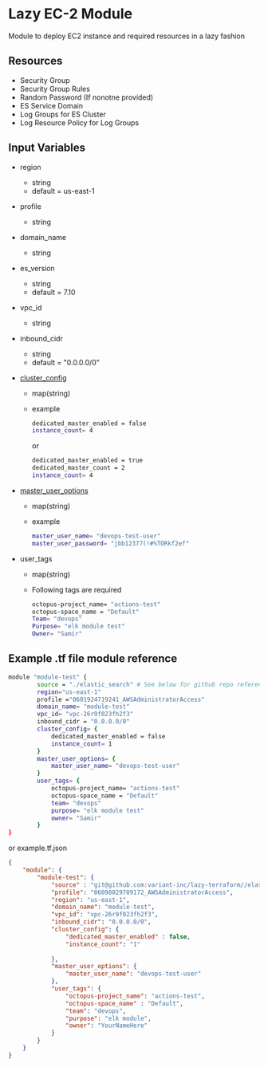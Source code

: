 # Lazy EC-2 Module

Module to deploy EC2 instance and required resources in a lazy fashion

## Resources

- Security Group
- Security Group Rules
- Random Password (If nonotne provided)
- ES Service Domain
- Log Groups for ES Cluster
- Log Resource Policy for Log Groups

## Input Variables

- region
  - string
  - default = us-east-1
- profile
  - string
- domain_name
  - string
- es_version
  - string
  - default = 7.10
- vpc_id
  - string
- inbound_cidr
  - string
  - default = "0.0.0.0/0"
- [cluster_config](https://registry.terraform.io/providers/hashicorp/aws/latest/docs/resources/elasticsearch_domain#kibana_endpoint)
  - map(string)
  - example

    ```bash
    dedicated_master_enabled = false
    instance_count= 4
    ```

    or

    ```bash
    dedicated_master_enabled = true
    dedicated_master_count = 2
    instance_count= 4
    ```

- [master_user_options](https://registry.terraform.io/providers/hashicorp/aws/latest/docs/resources/elasticsearch_domain#master_user_options)
  - map(string)
  - example

    ```bash
    master_user_name= "devops-test-user"
    master_user_password= "jbb12377(!#%TORkf2ef"
    ```

- user_tags
  - map(string)
  - Following tags are required
  
    ```bash
    octopus-project_name= "actions-test"
    octopus-space_name = "Default"
    Team= "devops"
    Purpose= "elk module test"
    Owner= "Samir"
    ```

## Example .tf file module reference

```bash
module "module-test" {
        source = "./elastic_search" # See below for github repo reference
        region="us-east-1"
        profile ="0601924719241_AWSAdministratorAccess"
        domain_name= "module-test"
        vpc_id= "vpc-26r9f023fh2f3"
        inbound_cidr = "0.0.0.0/0"
        cluster_config= {
            dedicated_master_enabled = false
            instance_count= 1
        }
        master_user_options= {
            master_user_name= "devops-test-user"
        }
        user_tags= {
            octopus-project_name= "actions-test"
            octopus-space_name = "Default"
            team= "devops"
            purpose= "elk module test"
            owner= "Samir"
        }
}
```

or example.tf.json

```json
{
    "module": {
        "module-test": {
            "source" : "git@github.com:variant-inc/lazy-terraform//elastic_search",
            "profile": "06098029709172_AWSAdministratorAccess",
            "region": "us-east-1",
            "domain_name": "module-test",
            "vpc_id": "vpc-26r9f023fh2f3",
            "inbound_cidr": "0.0.0.0/0",
            "cluster_config": {
                "dedicated_master_enabled" : false,
                "instance_count": "1"
        
            },
            "master_user_options": {
                "master_user_name": "devops-test-user"
            },
            "user_tags": {
                "octopus-project_name": "actions-test",
                "octopus-space_name" : "Default",
                "team": "devops",
                "purpose": "elk module",
                "owner": "YourNameHere"
            }
        }
    }
}
```
